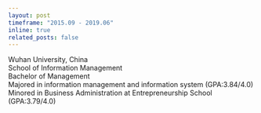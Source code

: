 ```yaml
---
layout: post
timeframe: "2015.09 - 2019.06"
inline: true
related_posts: false
---
```


Wuhan University, China <br>
School of Information Management <br>
Bachelor of Management <br>
Majored in information management and information system (GPA:3.84/4.0) <br>
Minored in Business Administration at Entrepreneurship School (GPA:3.79/4.0) <br>

